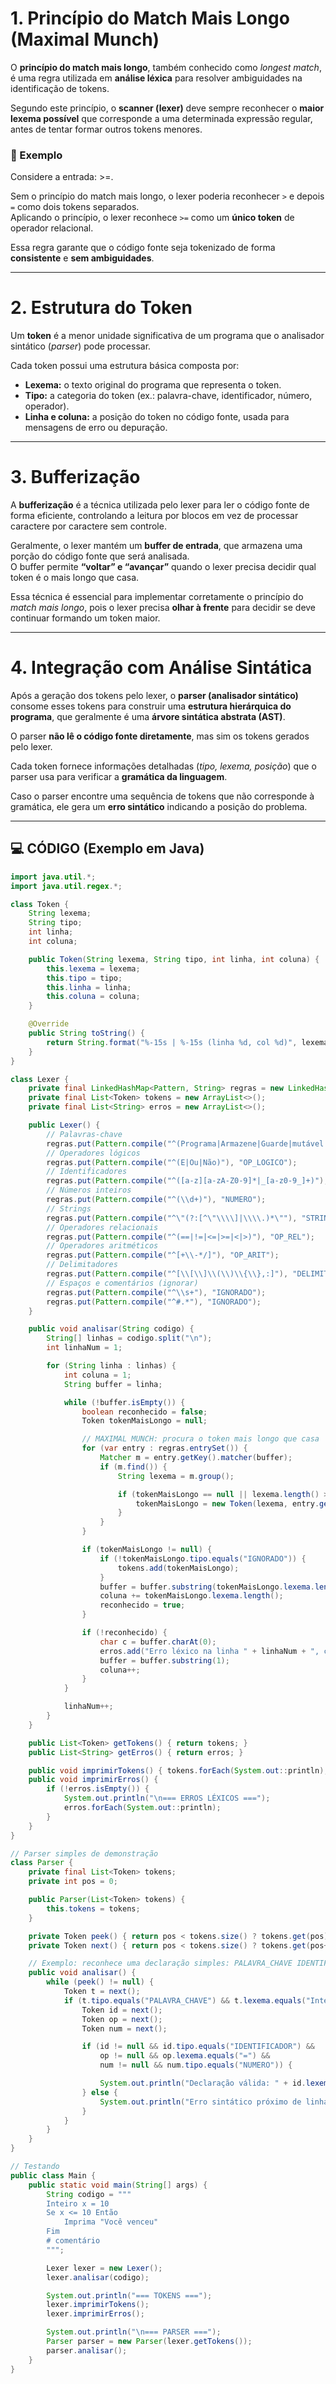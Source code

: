 # 1. Princípio do Match Mais Longo (Maximal Munch)

O **princípio do match mais longo**, também conhecido como *longest match*, é uma regra utilizada em **análise léxica** para resolver ambiguidades na identificação de tokens.  

Segundo este princípio, o **scanner (lexer)** deve sempre reconhecer o **maior lexema possível** que corresponde a uma determinada expressão regular, antes de tentar formar outros tokens menores.

### 🧩 Exemplo

Considere a entrada: >=.


Sem o princípio do match mais longo, o lexer poderia reconhecer `>` e depois `=` como dois tokens separados.  
Aplicando o princípio, o lexer reconhece `>=` como um **único token** de operador relacional.

Essa regra garante que o código fonte seja tokenizado de forma **consistente** e **sem ambiguidades**.

---

# 2. Estrutura do Token

Um **token** é a menor unidade significativa de um programa que o analisador sintático (*parser*) pode processar.

Cada token possui uma estrutura básica composta por:

- **Lexema:** o texto original do programa que representa o token.  
- **Tipo:** a categoria do token (ex.: palavra-chave, identificador, número, operador).  
- **Linha e coluna:** a posição do token no código fonte, usada para mensagens de erro ou depuração.

---

# 3. Bufferização

A **bufferização** é a técnica utilizada pelo lexer para ler o código fonte de forma eficiente, controlando a leitura por blocos em vez de processar caractere por caractere sem controle.

Geralmente, o lexer mantém um **buffer de entrada**, que armazena uma porção do código fonte que será analisada.  
O buffer permite **“voltar” e “avançar”** quando o lexer precisa decidir qual token é o mais longo que casa.

Essa técnica é essencial para implementar corretamente o princípio do *match mais longo*, pois o lexer precisa **olhar à frente** para decidir se deve continuar formando um token maior.

---

# 4. Integração com Análise Sintática

Após a geração dos tokens pelo lexer, o **parser (analisador sintático)** consome esses tokens para construir uma **estrutura hierárquica do programa**, que geralmente é uma **árvore sintática abstrata (AST)**.

O parser **não lê o código fonte diretamente**, mas sim os tokens gerados pelo lexer.  

Cada token fornece informações detalhadas (*tipo, lexema, posição*) que o parser usa para verificar a **gramática da linguagem**.  

Caso o parser encontre uma sequência de tokens que não corresponde à gramática, ele gera um **erro sintático** indicando a posição do problema.

---

## 💻 CÓDIGO (Exemplo em Java)

```java
import java.util.*;
import java.util.regex.*;

class Token {
    String lexema;
    String tipo;
    int linha;
    int coluna;

    public Token(String lexema, String tipo, int linha, int coluna) {
        this.lexema = lexema;
        this.tipo = tipo;
        this.linha = linha;
        this.coluna = coluna;
    }

    @Override
    public String toString() {
        return String.format("%-15s | %-15s (linha %d, col %d)", lexema, tipo, linha, coluna);
    }
}

class Lexer {
    private final LinkedHashMap<Pattern, String> regras = new LinkedHashMap<>();
    private final List<Token> tokens = new ArrayList<>();
    private final List<String> erros = new ArrayList<>();

    public Lexer() {
        // Palavras-chave
        regras.put(Pattern.compile("^(Programa|Armazene|Guarde|mutável|Inteiro|Se|Então|Senão|Fim|ParaCada|Imprima|leia_entrada|para_inteiro)"), "PALAVRA_CHAVE");
        // Operadores lógicos
        regras.put(Pattern.compile("^(E|Ou|Não)"), "OP_LOGICO");
        // Identificadores
        regras.put(Pattern.compile("^([a-z][a-zA-Z0-9]*|_[a-z0-9_]+)"), "IDENTIFICADOR");
        // Números inteiros
        regras.put(Pattern.compile("^(\\d+)"), "NUMERO");
        // Strings
        regras.put(Pattern.compile("^\"(?:[^\"\\\\]|\\\\.)*\""), "STRING");
        // Operadores relacionais
        regras.put(Pattern.compile("^(==|!=|<=|>=|<|>)"), "OP_REL");
        // Operadores aritméticos
        regras.put(Pattern.compile("^[+\\-*/]"), "OP_ARIT");
        // Delimitadores
        regras.put(Pattern.compile("^[\\[\\]\\(\\)\\{\\},:]"), "DELIMITADOR");
        // Espaços e comentários (ignorar)
        regras.put(Pattern.compile("^\\s+"), "IGNORADO");
        regras.put(Pattern.compile("^#.*"), "IGNORADO");
    }

    public void analisar(String codigo) {
        String[] linhas = codigo.split("\n");
        int linhaNum = 1;

        for (String linha : linhas) {
            int coluna = 1;
            String buffer = linha;

            while (!buffer.isEmpty()) {
                boolean reconhecido = false;
                Token tokenMaisLongo = null;

                // MAXIMAL MUNCH: procura o token mais longo que casa
                for (var entry : regras.entrySet()) {
                    Matcher m = entry.getKey().matcher(buffer);
                    if (m.find()) {
                        String lexema = m.group();

                        if (tokenMaisLongo == null || lexema.length() > tokenMaisLongo.lexema.length()) {
                            tokenMaisLongo = new Token(lexema, entry.getValue(), linhaNum, coluna);
                        }
                    }
                }

                if (tokenMaisLongo != null) {
                    if (!tokenMaisLongo.tipo.equals("IGNORADO")) {
                        tokens.add(tokenMaisLongo);
                    }
                    buffer = buffer.substring(tokenMaisLongo.lexema.length());
                    coluna += tokenMaisLongo.lexema.length();
                    reconhecido = true;
                }

                if (!reconhecido) {
                    char c = buffer.charAt(0);
                    erros.add("Erro léxico na linha " + linhaNum + ", coluna " + coluna + ": caractere inválido '" + c + "'");
                    buffer = buffer.substring(1);
                    coluna++;
                }
            }

            linhaNum++;
        }
    }

    public List<Token> getTokens() { return tokens; }
    public List<String> getErros() { return erros; }

    public void imprimirTokens() { tokens.forEach(System.out::println); }
    public void imprimirErros() { 
        if (!erros.isEmpty()) { 
            System.out.println("\n=== ERROS LÉXICOS ==="); 
            erros.forEach(System.out::println); 
        } 
    }
}

// Parser simples de demonstração
class Parser {
    private final List<Token> tokens;
    private int pos = 0;

    public Parser(List<Token> tokens) {
        this.tokens = tokens;
    }

    private Token peek() { return pos < tokens.size() ? tokens.get(pos) : null; }
    private Token next() { return pos < tokens.size() ? tokens.get(pos++) : null; }

    // Exemplo: reconhece uma declaração simples: PALAVRA_CHAVE IDENTIFICADOR '=' NUMERO
    public void analisar() {
        while (peek() != null) {
            Token t = next();
            if (t.tipo.equals("PALAVRA_CHAVE") && t.lexema.equals("Inteiro")) {
                Token id = next();
                Token op = next();
                Token num = next();

                if (id != null && id.tipo.equals("IDENTIFICADOR") &&
                    op != null && op.lexema.equals("=") &&
                    num != null && num.tipo.equals("NUMERO")) {

                    System.out.println("Declaração válida: " + id.lexema + " = " + num.lexema);
                } else {
                    System.out.println("Erro sintático próximo de linha " + t.linha);
                }
            }
        }
    }
}

// Testando
public class Main {
    public static void main(String[] args) {
        String codigo = """
        Inteiro x = 10
        Se x <= 10 Então
            Imprima "Você venceu"
        Fim
        # comentário
        """;

        Lexer lexer = new Lexer();
        lexer.analisar(codigo);

        System.out.println("=== TOKENS ===");
        lexer.imprimirTokens();
        lexer.imprimirErros();

        System.out.println("\n=== PARSER ===");
        Parser parser = new Parser(lexer.getTokens());
        parser.analisar();
    }
}


